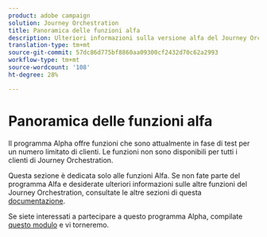 ```yaml
---
product: adobe campaign
solution: Journey Orchestration
title: Panoramica delle funzioni alfa
description: Ulteriori informazioni sulla versione alfa del Journey Orchestration.
translation-type: tm+mt
source-git-commit: 57dc86d775bf8860aa09300cf2432d70c62a2993
workflow-type: tm+mt
source-wordcount: '108'
ht-degree: 28%

---
```



# Panoramica delle funzioni alfa

Il programma Alpha offre funzioni che sono attualmente in fase di test per un numero limitato di clienti. Le funzioni non sono disponibili per tutti i clienti di Journey Orchestration.

Questa sezione è dedicata solo alle funzioni Alfa. Se non fate parte del programma Alfa e desiderate ulteriori informazioni sulle altre funzioni del Journey Orchestration, consultate le altre sezioni di questa [documentazione](../../journey-orchestration-home.md).

Se siete interessati a partecipare a questo programma Alpha, compilate [questo modulo](https://forms.office.com/Pages/ResponsePage.aspx?id=Wht7-jR7h0OUrtLBeN7O4RuhNDklrkhHrsBisppjRThURDJTTUxWSTBJQU1OSTBTVjMwUDRIQURDNS4u) e vi torneremo.


